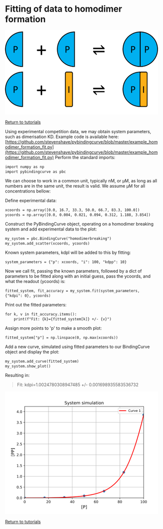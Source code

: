 # Fitting of data to homodimer formation
![Homodimer breaking system](./images/Fig_system_homodimerbreaking.png "Homodimer breaking system")

[Return to tutorials](tutorial.md)

Using experimental competition data, we may obtain system parameters, such as dimerisation KD. Example code is available here: [https://github.com/stevenshave/pybindingcurve/blob/master/example_homodimer_formation_fit.py](https://github.com/stevenshave/pybindingcurve/blob/master/example_homodimer_formation_fit.py)
Perform the standard imports:
```
import numpy as np
import pybindingcurve as pbc
```
We can choose to work in a common unit, typically nM, or µM, as long as all numbers are in the same unit, the result is valid.  We assume µM for all concentrations bellow:

Define experimental data:
```
xcoords = np.array([0.0, 16.7, 33.3, 50.0, 66.7, 83.3, 100.0])
ycoords = np.array([0.0, 0.004, 0.021, 0.094, 0.312, 1.188, 3.854])
```
Construct the PyBindingCurve object, operating on a homodimer breaking system and add experimental data to the plot:
```
my_system = pbc.BindingCurve("homodimerbreaking")
my_system.add_scatter(xcoords, ycoords)
```
Known system parameters, kdpl will be added to this by fitting:

```
system_parameters = {"p": xcoords, "i": 100, "kdpp": 10}
```
Now we call fit, passing the known parameters, followed by a dict of parameters to be fitted along with an initial guess, pass the ycoords, and what the readout (ycoords) is:
```
fitted_system, fit_accuracy = my_system.fit(system_parameters, {"kdpi": 0}, ycoords)
```
Print out the fitted parameters:
```
for k, v in fit_accuracy.items():
    print(f"Fit: {k}={fitted_system[k]} +/- {v}")
```
Assign more points to 'p' to make a smooth plot:
```
fitted_system["p"] = np.linspace(0, np.max(xcoords))
```
Add a new curve, simulated using fitted parameters to our BindingCurve object and display the plot:
```
my_system.add_curve(fitted_system)
my_system.show_plot()
```
Resulting in:
> Fit: kdpi=1.0024780308947485 +/- 0.001698935583536732

![Fitting to homodimer breaking data](./images/Fig_homodimerbreaking_fit.svg)


[Return to tutorials](tutorial.md)
